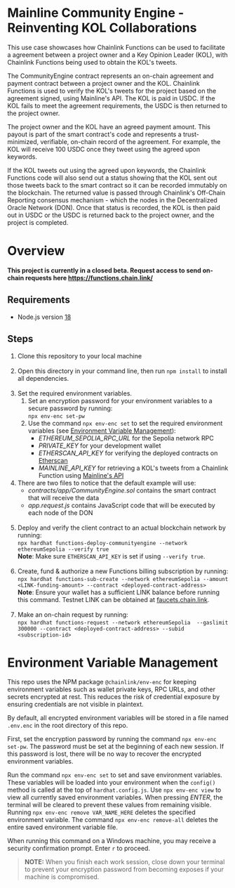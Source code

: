 # Mainline Community Engine - Reinventing KOL Collaborations

This use case showcases how Chainlink Functions can be used to facilitate a agreement between a project owner and a Key Opinion Leader (KOL), with Chainlink Functions being used to obtain the KOL's tweets.

The CommunityEngine contract represents an on-chain agreement and payment contract between a project owner and the KOL. Chainlink Functions is used to verify the KOL's tweets for the project based on the agreement signed, using Mainline's API. The KOL is paid in USDC. If the KOL fails to meet the agreement requirements, the USDC is then returned to the project owner.

The project owner and the KOL have an agreed payment amount. This payout is part of the smart contract's code and represents a trust-minimized, verifiable, on-chain record of the agreement. For example, the KOL will receive 100 USDC once they tweet using the agreed upon keywords. 

If the KOL tweets out using the agreed upon keywords, the Chainlink Functions code will also send out a status showing that the KOL sent out those tweets back to the smart contract so it can be recorded immutably on the blockchain. The returned value is passed through Chainlink's Off-Chain Reporting consensus mechanism - which the nodes in the Decentralized Oracle Network (DON). Once that status is recorded, the KOL is then paid out in USDC or the USDC is returned back to the project owner, and the project is completed.

# Overview

<p><b>This project is currently in a closed beta. Request access to send on-chain requests here <a href="https://functions.chain.link/">https://functions.chain.link/</a></b></p>

## Requirements

- Node.js version [18](https://nodejs.org/en/download/)

## Steps

1. Clone this repository to your local machine<br><br>
2. Open this directory in your command line, then run `npm install` to install all dependencies.<br><br>
3. Set the required environment variables.
   1. Set an encryption password for your environment variables to a secure password by running:<br>`npx env-enc set-pw`<br>
   2. Use the command `npx env-enc set` to set the required environment variables (see [Environment Variable Management](#environment-variable-management)):
      - _ETHEREUM_SEPOLIA_RPC_URL_ for the Sepolia network RPC
      - _PRIVATE_KEY_ for your development wallet
      - _ETHERSCAN_API_KEY_ for verifying the deployed contracts on [Etherscan](https://sepolia.etherscan.io)
      - _MAINLINE_API_KEY_ for retrieving a KOL's tweets from a Chainlink Function using [Mainline's API](https://getmainline.io)
4. There are two files to notice that the default example will use:
   - _contracts/app/CommunityEngine.sol_ contains the smart contract that will receive the data
   - _app.request.js_ contains JavaScript code that will be executed by each node of the DON<br><br>
5. Deploy and verify the client contract to an actual blockchain network by running:<br>`npx hardhat functions-deploy-communityengine --network ethereumSepolia --verify true`<br>**Note**: Make sure `ETHERSCAN_API_KEY` is set if using `--verify true`.<br><br>
6. Create, fund & authorize a new Functions billing subscription by running:<br> `npx hardhat functions-sub-create --network ethereumSepolia --amount <LINK-funding-amount> --contract <deployed-contract-address>`<br>**Note**: Ensure your wallet has a sufficient LINK balance before running this command. Testnet LINK can be obtained at <a href="https://faucets.chain.link/">faucets.chain.link</a>.<br><br>
7. Make an on-chain request by running:<br>`npx hardhat functions-request --network ethereumSepolia  --gaslimit 300000 --contract <deployed-contract-address> --subid <subscription-id>`

# Environment Variable Management

This repo uses the NPM package `@chainlink/env-enc` for keeping environment variables such as wallet private keys, RPC URLs, and other secrets encrypted at rest. This reduces the risk of credential exposure by ensuring credentials are not visible in plaintext.

By default, all encrypted environment variables will be stored in a file named `.env.enc` in the root directory of this repo.

First, set the encryption password by running the command `npx env-enc set-pw`.
The password must be set at the beginning of each new session.
If this password is lost, there will be no way to recover the encrypted environment variables.

Run the command `npx env-enc set` to set and save environment variables.
These variables will be loaded into your environment when the `config()` method is called at the top of `hardhat.config.js`.
Use `npx env-enc view` to view all currently saved environment variables.
When pressing _ENTER_, the terminal will be cleared to prevent these values from remaining visible.
Running `npx env-enc remove VAR_NAME_HERE` deletes the specified environment variable.
The command `npx env-enc remove-all` deletes the entire saved environment variable file.

When running this command on a Windows machine, you may receive a security confirmation prompt. Enter `r` to proceed.

> **NOTE:** When you finish each work session, close down your terminal to prevent your encryption password from becoming exposes if your machine is compromised.
